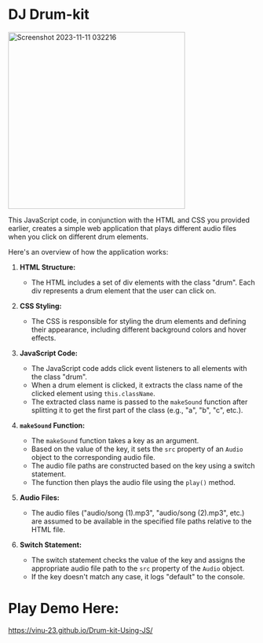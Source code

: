 # DJ Drum-kit 

<img width="360" alt="Screenshot 2023-11-11 032216" src="https://github.com/ViNu-23/Drum-kit/assets/59360964/4d7b6b77-628d-4e8f-8181-66b30cba999b">

This JavaScript code, in conjunction with the HTML and CSS you provided earlier, creates a simple web application that plays different audio files when you click on different drum elements.

Here's an overview of how the application works:

1. **HTML Structure:**
   - The HTML includes a set of div elements with the class "drum". Each div represents a drum element that the user can click on.

2. **CSS Styling:**
   - The CSS is responsible for styling the drum elements and defining their appearance, including different background colors and hover effects.

3. **JavaScript Code:**
   - The JavaScript code adds click event listeners to all elements with the class "drum".
   - When a drum element is clicked, it extracts the class name of the clicked element using `this.className`.
   - The extracted class name is passed to the `makeSound` function after splitting it to get the first part of the class (e.g., "a", "b", "c", etc.).

4. **`makeSound` Function:**
   - The `makeSound` function takes a key as an argument.
   - Based on the value of the key, it sets the `src` property of an `Audio` object to the corresponding audio file.
   - The audio file paths are constructed based on the key using a switch statement.
   - The function then plays the audio file using the `play()` method.

5. **Audio Files:**
   - The audio files ("audio/song (1).mp3", "audio/song (2).mp3", etc.) are assumed to be available in the specified file paths relative to the HTML file.

6. **Switch Statement:**
   - The switch statement checks the value of the key and assigns the appropriate audio file path to the `src` property of the `Audio` object.
   - If the key doesn't match any case, it logs "default" to the console.

# Play Demo Here: 
https://vinu-23.github.io/Drum-kit-Using-JS/
